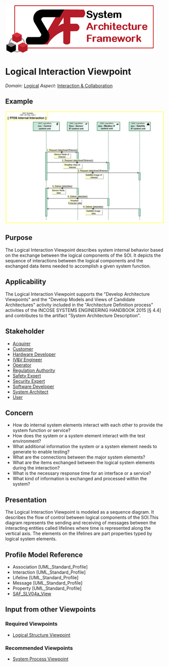 ![System Architecture Framework](../diagrams/Logo_SAF.png)
# Logical Interaction Viewpoint
*Domain:* [Logical](../domains.md#Domain-Logical) *Aspect:* [Interaction & Collaboration](../aspects.md#Aspect-Interaction-&-Collaboration)
## Example
![FFDS Internal Interaction](../diagrams/FFDS-Internal-Interaction.svg)
## Purpose
The Logical Interaction Viewpoint describes system internal behavior based on the exchange between the logical components of the SOI. It depicts the sequence of interactions between the logical components and the exchanged data items needed to accomplish a given system function.
## Applicability
The Logical Interaction Viewpoint supports the "Develop Architecture Viewpoints" and the "Develop Models and Views of Candidate Architectures" activity included in the "Architecture Definition process" activities of the INCOSE SYSTEMS ENGINEERING HANDBOOK 2015 [§ 4.4] and contributes to the artifact "System Architecture Description".
## Stakeholder
* [Acquirer](../stakeholders.md#Acquirer)
* [Customer](../stakeholders.md#Customer)
* [Hardware Developer](../stakeholders.md#Hardware-Developer)
* [IV&V Engineer](../stakeholders.md#IV&V-Engineer)
* [Operator](../stakeholders.md#Operator)
* [Regulation Authority](../stakeholders.md#Regulation-Authority)
* [Safety Expert](../stakeholders.md#Safety-Expert)
* [Security Expert](../stakeholders.md#Security-Expert)
* [Software Developer](../stakeholders.md#Software-Developer)
* [System Architect](../stakeholders.md#System-Architect)
* [User](../stakeholders.md#User)
## Concern
* How do internal system elements interact with each other to provide the system function or service?
* How does the system or a system element interact with the test environment?
* What additional information the system or a system element needs to generate to enable testing?
* What are the connections between the major system elements?
* What are the items exchanged between the logical system elements during the interaction?
* What is the necessary response time for an interface or a service?
* What kind of information is exchanged and processed within the system?
## Presentation
The Logical Interaction Viewpoint is modeled as a sequence diagram. It describes the flow of control between logical components of the SOI.This diagram represents the sending and receiving of messages between the interacting entities called lifelines where time is represented along the vertical axis. The elements on the lifelines are part properties typed by logical system elements.

## Profile Model Reference
* Association [UML_Standard_Profile]
* Interaction [UML_Standard_Profile]
* Lifeline [UML_Standard_Profile]
* Message [UML_Standard_Profile]
* Property [UML_Standard_Profile]
* [SAF_SLV04a_View](../stereotypes.md#SAF_SLV04a_View)
## Input from other Viewpoints
### Required Viewpoints
* [Logical Structure Viewpoint](Logical-Structure-Viewpoint.md)
### Recommended Viewpoints
* [System Process Viewpoint](System-Process-Viewpoint.md)
